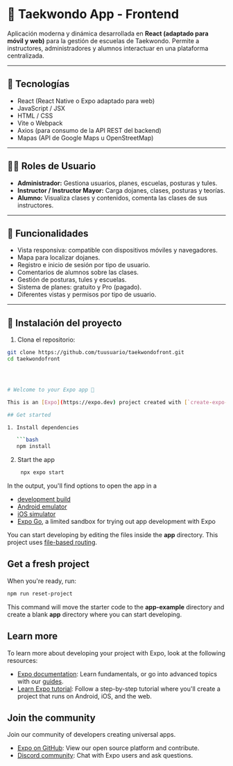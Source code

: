 # 🥋 Taekwondo App - Frontend

Aplicación moderna y dinámica desarrollada en **React (adaptado para móvil y web)** para la gestión de escuelas de Taekwondo. Permite a instructores, administradores y alumnos interactuar en una plataforma centralizada.

---

## 🚀 Tecnologías

- React (React Native o Expo adaptado para web)
- JavaScript / JSX
- HTML / CSS
- Vite o Webpack
- Axios (para consumo de la API REST del backend)
- Mapas (API de Google Maps u OpenStreetMap)

---

## 🧑‍💻 Roles de Usuario

- **Administrador:** Gestiona usuarios, planes, escuelas, posturas y tules.
- **Instructor / Instructor Mayor:** Carga dojanes, clases, posturas y teorías.
- **Alumno:** Visualiza clases y contenidos, comenta las clases de sus instructores.

---

## 📱 Funcionalidades

- Vista responsiva: compatible con dispositivos móviles y navegadores.
- Mapa para localizar dojanes.
- Registro e inicio de sesión por tipo de usuario.
- Comentarios de alumnos sobre las clases.
- Gestión de posturas, tules y escuelas.
- Sistema de planes: gratuito y Pro (pagado).
- Diferentes vistas y permisos por tipo de usuario.

---

## 🔧 Instalación del proyecto

1. Clona el repositorio:

```bash
git clone https://github.com/tuusuario/taekwondofront.git
cd taekwondofront




# Welcome to your Expo app 👋

This is an [Expo](https://expo.dev) project created with [`create-expo-app`](https://www.npmjs.com/package/create-expo-app).

## Get started

1. Install dependencies

   ```bash
   npm install
   ```

2. Start the app

   ```bash
    npx expo start
   ```

In the output, you'll find options to open the app in a

- [development build](https://docs.expo.dev/develop/development-builds/introduction/)
- [Android emulator](https://docs.expo.dev/workflow/android-studio-emulator/)
- [iOS simulator](https://docs.expo.dev/workflow/ios-simulator/)
- [Expo Go](https://expo.dev/go), a limited sandbox for trying out app development with Expo

You can start developing by editing the files inside the **app** directory. This project uses [file-based routing](https://docs.expo.dev/router/introduction).

## Get a fresh project

When you're ready, run:

```bash
npm run reset-project
```

This command will move the starter code to the **app-example** directory and create a blank **app** directory where you can start developing.

## Learn more

To learn more about developing your project with Expo, look at the following resources:

- [Expo documentation](https://docs.expo.dev/): Learn fundamentals, or go into advanced topics with our [guides](https://docs.expo.dev/guides).
- [Learn Expo tutorial](https://docs.expo.dev/tutorial/introduction/): Follow a step-by-step tutorial where you'll create a project that runs on Android, iOS, and the web.

## Join the community

Join our community of developers creating universal apps.

- [Expo on GitHub](https://github.com/expo/expo): View our open source platform and contribute.
- [Discord community](https://chat.expo.dev): Chat with Expo users and ask questions.

